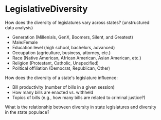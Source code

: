 # LegislativeDiversity


How does the diversity of legislatures vary across states? (unstructured data analysis)
 * Generation (Millenials, GenX, Boomers, Silent, and Greatest)
 * Male:Female
 * Education level (high school, bachelors, advanced)
 * Occupation (agriculture, business, attorney, etc.)
 * Race (Native American, African American, Asian American, etc.)
 * Religion (Protestant, Catholic, Unspecified)
 * Political offiliation (Democrat, Republican, Other)

How does the diversity of a state's legislature influence:
 * Bill productivity (number of bills in a given session)
 * How many bills are enacted vs. withheld 
 * Topics of bills (e.g., how many bills are related to criminal justice?)
 
What is the relationship between diversity in state legislatures and diversity in the state populace?
 

 
